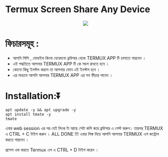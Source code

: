 #             Termux Screen Share Any Device
<p align="center"><img src="https://github.com/WASIM-360/Termux-Screen-share-/blob/main/images%20(1)%20(13).jpeg"></p>

# ফিচারসমূহ :
- আপনি পিসি , মোবাইল কিংবা যেকোনো ব্রাউসার থেকে TERMUX APP টি চালাতে পারবেন ।
- এই পদ্ধতিতে আপনার TERMUX APP টি কে সচল রাখতে হবে ।
- কোনো কিছু ইনস্টল করলে তা আপনার ফোন এই ইনস্টল হবে ।
- এর মাধ্যমে আপনি আপনার TERMUX APP এর সব ফীচার পাবেন ।


# Installation:⏬


```
apt update -y && apt upgrade -y
apt install tmate -y
tmate
```
এবার web session এর পর যেই লিংক টা আছে সেটা কপি করে ব্রাউসার এ পেস্ট করুন।
তারপর TERMUX  এ CTRL + C টাইপ করুন ।
ALL DONE !!! এবার লিঙ্ক দিয়ে আপনি আপনার TERMUX এপ কন্ট্রোল করতে পারবেন । 

প্রসেস এন্ড করতে Termux এপ  এ CTRL +  D টাইপ করেন ।



